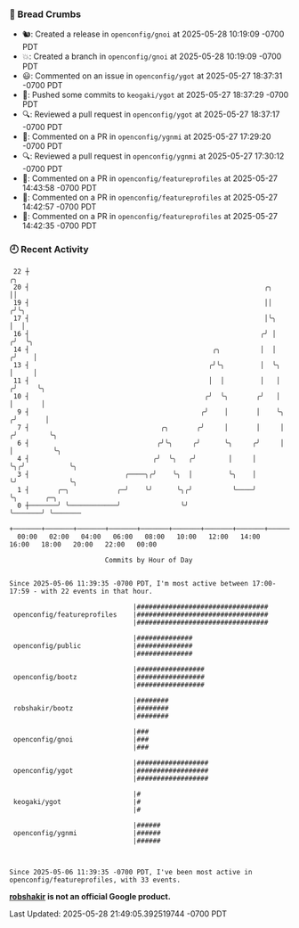 ### 🍞 Bread Crumbs

 * 🐿: Created a release in `openconfig/gnoi` at 2025-05-28 10:19:09 -0700 PDT
 * 💥: Created a branch in `openconfig/gnoi` at 2025-05-28 10:19:09 -0700 PDT
 * 😃: Commented on an issue in `openconfig/ygot` at 2025-05-27 18:37:31 -0700 PDT
 * 🚢: Pushed some commits to `keogaki/ygot` at 2025-05-27 18:37:29 -0700 PDT
 * 🔍: Reviewed a pull request in  `openconfig/ygot` at 2025-05-27 18:37:17 -0700 PDT
 * 💬: Commented on a PR in  `openconfig/ygnmi` at 2025-05-27 17:29:20 -0700 PDT
 * 🔍: Reviewed a pull request in  `openconfig/ygnmi` at 2025-05-27 17:30:12 -0700 PDT
 * 💬: Commented on a PR in  `openconfig/featureprofiles` at 2025-05-27 14:43:58 -0700 PDT
 * 💬: Commented on a PR in  `openconfig/featureprofiles` at 2025-05-27 14:42:57 -0700 PDT
 * 💬: Commented on a PR in  `openconfig/featureprofiles` at 2025-05-27 14:42:35 -0700 PDT

### 🕘 Recent Activity
```
 22 ┼                                                                        ╭╮
 20 ┤                                                           ╭╮           ││
 19 ┤                                                           ││          ╭╯╰╮
 17 ┤                                                           │╰╮         │  │
 16 ┤                                                          ╭╯ │        ╭╯  ╰╮
 14 ┤                                              ╭╮          │  │       ╭╯    │
 13 ┤                                             ╭╯╰╮         │  ╰╮      │     │
 11 ┤                                             │  │         │   │     ╭╯     ╰╮
 10 ┤                                            ╭╯  ╰╮       ╭╯   │     │       │
  9 ┤                                           ╭╯    │       │    ╰╮   ╭╯       │
  7 ┤                                 ╭╮       ╭╯     │       │     │  ╭╯        ╰╮
  6 ┤                                ╭╯╰╮     ╭╯      ╰╮     ╭╯     │  │          ╰╮
  4 ┤                               ╭╯  ╰╮   ╭╯        │     │      ╰╮╭╯           ╰╮
  3 ┤                        ╭────╮╭╯    ╰╮  │         ╰╮    │       ╰╯             ╰╮
  1 ┤       ╭─╮            ╭─╯    ╰╯      ╰╮╭╯          ╰────╯                       ╰╮       ╭─╮
  0 ┼───────╯ ╰────────────╯               ╰╯                                         ╰───────╯ ╰───────
    +───────+───────+───────+───────+───────+───────+───────+───────+───────+───────+───────+───────+────
  00:00   02:00   04:00   06:00   08:00   10:00   12:00   14:00   16:00   18:00   20:00   22:00   00:00   

						Commits by Hour of Day


Since 2025-05-06 11:39:35 -0700 PDT, I'm most active between 17:00-17:59 - with 22 events in that hour.

```



```
                               |#################################
 openconfig/featureprofiles    |#################################
                               |#################################

                               |##############
 openconfig/public             |##############
                               |##############

                               |#################
 openconfig/bootz              |#################
                               |#################

                               |########
 robshakir/bootz               |########
                               |########

                               |###
 openconfig/gnoi               |###
                               |###

                               |##################
 openconfig/ygot               |##################
                               |##################

                               |#
 keogaki/ygot                  |#
                               |#

                               |######
 openconfig/ygnmi              |######
                               |######



Since 2025-05-06 11:39:35 -0700 PDT, I've been most active in openconfig/featureprofiles, with 33 events.

```
**[robshakir](mailto:robjs@google.com) is not an official Google product.**  


Last Updated: 2025-05-28 21:49:05.392519744 -0700 PDT
